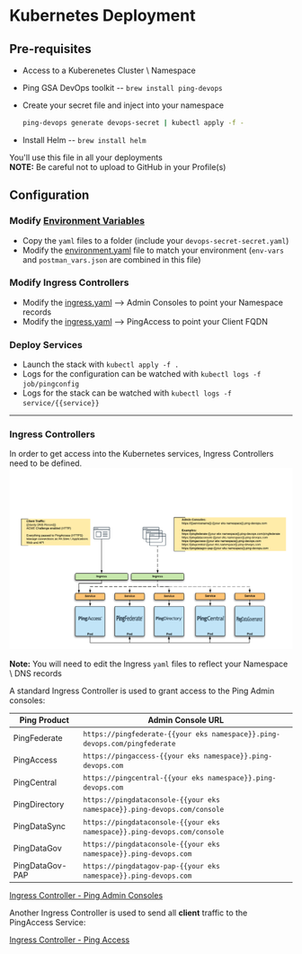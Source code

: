 # Kubernetes Deployment

## Pre-requisites

* Access to a Kuberenetes Cluster \ Namespace
* Ping GSA DevOps toolkit -- `brew install ping-devops`
* Create your secret file and inject into your namespace

    ```bash
    ping-devops generate devops-secret | kubectl apply -f -
    ```

* Install Helm -- `brew install helm`

You'll use this file in all your deployments  
**NOTE:**  Be careful not to upload to GitHub in your Profile(s)

## Configuration

### **Modify [Environment Variables](../environment.md)**

* Copy the `yaml` files to a folder (include your `devops-secret-secret.yaml`)
* Modify the [environment.yaml](environment.yaml) file to match your environment (`env-vars` and `postman_vars.json` are combined in this file)

### **Modify Ingress Controllers**

* Modify the [ingress.yaml](ingress.yaml) --> Admin Consoles to point your Namespace records
* Modify the [ingress.yaml](ingress.yaml) --> PingAccess to point your Client FQDN

### **Deploy Services**

* Launch the stack with `kubectl apply -f .`
* Logs for the configuration can be watched with `kubectl logs -f job/pingconfig`
* Logs for the stack can be watched with `kubectl logs -f service/{{service}}`

---

### Ingress Controllers

In order to get access into the Kubernetes services, Ingress Controllers need to be defined.  
![Kubernetes - Ingress Controllers](PingSolutions-K8s-Deployments.png)

**Note:** You will need to edit the Ingress `yaml` files to reflect your Namespace \ DNS records

A standard Ingress Controller is used to grant access to the Ping Admin consoles:

| Ping Product | Admin Console URL |
| ----- | ----- |
| PingFederate | `https://pingfederate-{{your eks namespace}}.ping-devops.com/pingfederate` |
| PingAccess | `https://pingaccess-{{your eks namespace}}.ping-devops.com` |
| PingCentral | `https://pingcentral-{{your eks namespace}}.ping-devops.com` |
| PingDirectory | `https://pingdataconsole-{{your eks namespace}}.ping-devops.com/console` |
| PingDataSync | `https://pingdataconsole-{{your eks namespace}}.ping-devops.com/console` |
| PingDataGov | `https://pingdataconsole-{{your eks namespace}}.ping-devops.com` |
| PingDataGov-PAP | `https://pingdatagov-pap-{{your eks namespace}}.ping-devops.com` |

[Ingress Controller - Ping Admin Consoles](ingress.yaml)

Another Ingress Controller is used to send all **client** traffic to the PingAccess Service:  

[Ingress Controller - Ping Access](ingress.yaml)
